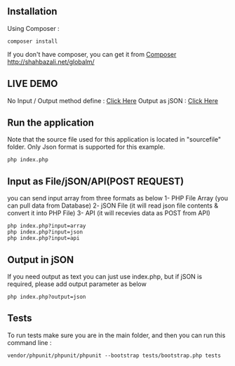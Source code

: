## Installation
Using Composer :

```
composer install
```

If you don't have composer, you can get it from [Composer](https://getcomposer.org/)
http://shahbazali.net/globalm/

## LIVE DEMO
No Input / Output method define : [Click Here](http://shahbazali.net/globalm/)
Output as jSON : [Click Here](http://shahbazali.net/globalm?output=json)


## Run the application
Note that the source file used for this application is located in "sourcefile" folder.
Only Json format is supported for this example.

```
php index.php
```
## Input as File/jSON/API(POST REQUEST)
you can send input array from three formats as below
1- PHP File Array (you can pull data from Database)
2- jSON File (it will read json file contents & convert it into PHP File)
3- API (it will recevies data as POST from API)

```
php index.php?input=array
php index.php?input=json
php index.php?input=api
```

## Output in jSON
If you need output as text you can just use index.php, but if jSON is required, please add output parameter as below

```
php index.php?output=json
```


## Tests
To run tests make sure you are in the main folder, and then you can run this command line :

```
vendor/phpunit/phpunit/phpunit --bootstrap tests/bootstrap.php tests
```


